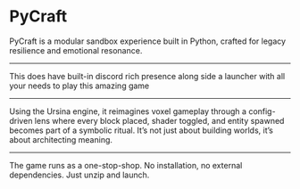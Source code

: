 # PyCraft

PyCraft is a modular sandbox experience built in Python, crafted for legacy resilience and emotional resonance.

---

This does have built-in discord rich presence along side a launcher with all your needs to play this amazing game

---

Using the Ursina engine, it reimagines voxel gameplay through a config-driven lens where every block placed, shader toggled, and entity spawned becomes part of a symbolic ritual. It’s not just about building worlds, it’s about architecting meaning.

---

The game runs as a one-stop-shop. No installation, no external dependencies. Just unzip and launch. 